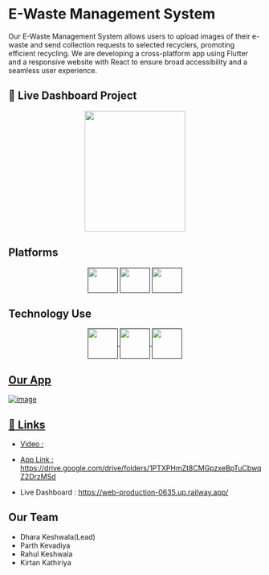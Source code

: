 # E-Waste Management System

Our E-Waste Management System allows users to upload images of their e-waste and send collection requests to selected recyclers, promoting efficient recycling. We are developing a cross-platform app using Flutter and a responsive website with React to ensure broad accessibility and a seamless user experience.

## 🔗 Live Dashboard Project 

<p align="center"><img src="https://github.com/parthkevadiya504/odoo-combat/assets/124482639/6a466740-c391-480a-b035-d51d8ae415e0" width="200" height="240"></p>

## Platforms
<p align="center">
<a href="" target="blank"><img align="center" src="https://github.com/parthkevadiya504/odoo-combat/assets/124482639/52496391-5612-46bf-9108-6f24833bbc91" alt="" height="50" width="60" /></a>
<a href="" target="blank"><img align="center" src="https://github.com/parthkevadiya504/odoo-combat/assets/124482639/9f158aec-d26d-4dd3-9648-9a50f63f539f" height="50" width="60" /></a>
<a href="" target="blank"><img align="center" src="https://github.com/parthkevadiya504/odoo-combat/assets/124482639/c771dc6a-bf4a-455b-8595-8120a5b253b9" height="50" width="60" /></a>
</p>

## Technology Use
<p align="center">
<a href="" target="blank"><img align="center" src="https://storage.googleapis.com/cms-storage-bucket/847ae81f5430402216fd.svg" alt="" height="60" width="60" />
<a href="" target="blank"><img align="center" src="https://upload.wikimedia.org/wikipedia/commons/a/a7/React-icon.svg" alt="" height="60" width="60" />
<a href="" target="blank"><img align="center" src="https://batisteo.gallerycdn.vsassets.io/extensions/batisteo/vscode-django/1.15.0/1703694028504/Microsoft.VisualStudio.Services.Icons.Default" alt="" height="60" width="60" />
</p>


## Our App 
![image](https://github.com/parthkevadiya504/odoo-combat/assets/124482639/037d17fe-3434-41b5-bfdb-6dedb566b6ae)





## 🔗 Links

- Video : 

- App Link : https://drive.google.com/drive/folders/1PTXPHmZt8CMGpzxeBpTuCbwqZ2DrzMSd

- Live Dashboard : https://web-production-0635.up.railway.app/



## Our Team


- Dhara Keshwala(Lead)
- Parth Kevadiya
- Rahul Keshwala
- Kirtan Kathiriya

